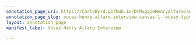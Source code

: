 ```yaml
---
annotation_page_uri: https://CarloByrd.github.io/DrMaggieHenryAlfaro/annotations/voces-henry-alfaro-interview-canvas-1--wussy-type-of-reporters---.json
annotation_page_slug: voces-henry-alfaro-interview-canvas-1--wussy-type-of-reporters---
layout: annotation_page
manifest_label: Voces Henry Alfaro Interview

---
```


